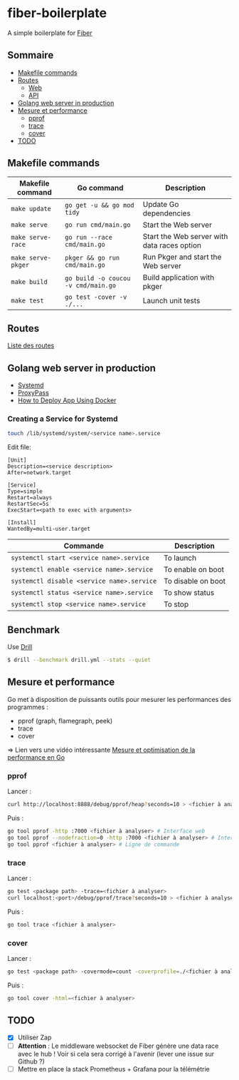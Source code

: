 # fiber-boilerplate
A simple boilerplate for [Fiber](https://github.com/gofiber/fiber)

## Sommaire
-  [Makefile commands](#Makefile-commands)
-  [Routes](#Routes)
    -  [Web](#Web)
    -  [API](#API)
-  [Golang web server in production](#golang-web-server-in-production)
-  [Mesure et performance](#mesure-et-performance)
    -  [pprof](#pprof)
    -  [trace](#trace)
    -  [cover](#cover)
-  [TODO](#TODO)


## Makefile commands

| Makefile command | Go command | Description |
|---|---|---|
| `make update` | `go get -u && go mod tidy` | Update Go dependencies |
| `make serve` | `go run cmd/main.go` | Start the Web server |
| `make serve-race` | `go run --race cmd/main.go` | Start the Web server with data races option |
| `make serve-pkger` | `pkger && go run cmd/main.go` | Run Pkger and start the Web server |
| `make build` | `go build -o coucou -v cmd/main.go` | Build application with pkger |
| `make test` | `go test -cover -v ./...` | Launch unit tests |


## Routes
[Liste des routes](ROUTES.md)


## Golang web server in production
-  [Systemd](https://jonathanmh.com/deploying-go-apps-systemd-10-minutes-without-docker/)
-  [ProxyPass](https://evanbyrne.com/blog/go-production-server-ubuntu-nginx)
-  [How to Deploy App Using Docker](https://medium.com/@habibridho/docker-as-deployment-tools-5a6de294a5ff)

### Creating a Service for Systemd
```bash
touch /lib/systemd/system/<service name>.service
```

Edit file:
```
[Unit]
Description=<service description>
After=network.target

[Service]
Type=simple
Restart=always
RestartSec=5s
ExecStart=<path to exec with arguments>

[Install]
WantedBy=multi-user.target
```

| Commande | Description |
|---|---|
| `systemctl start <service name>.service` | To launch |
| `systemctl enable <service name>.service` | To enable on boot |
| `systemctl disable <service name>.service` | To disable on boot |
| `systemctl status <service name>.service` | To show status |
| `systemctl stop <service name>.service` | To stop |


## Benchmark
Use [Drill](https://github.com/fcsonline/drill)
```bash
$ drill --benchmark drill.yml --stats --quiet
```


## Mesure et performance
Go met à disposition de puissants outils pour mesurer les performances des programmes :
-  pprof (graph, flamegraph, peek)
-  trace
-  cover

=> Lien vers une vidéo intéressante [Mesure et optimisation de la performance en Go](https://www.youtube.com/watch?v=jd47gDK-yDc)

### pprof
Lancer :
```bash
curl http://localhost:8888/debug/pprof/heap?seconds=10 > <fichier à analyser>
```
Puis :
```bash
go tool pprof -http :7000 <fichier à analyser> # Interface web
go tool pprof --nodefraction=0 -http :7000 <fichier à analyser> # Interface web avec tous les noeuds
go tool pprof <fichier à analyser> # Ligne de commande
```

### trace
Lancer :
```bash
go test <package path> -trace=<fichier à analyser>
curl localhost:<port>/debug/pprof/trace?seconds=10 > <fichier à analyser>
```
Puis :
```bash
go tool trace <fichier à analyser>
```

### cover
Lancer :
```bash
go test <package path> -covermode=count -coverprofile=./<fichier à analyser>
```
Puis :
```bash
go tool cover -html=<fichier à analyser>
```

## TODO
-  [x] Utiliser Zap
-  [ ] **Attention** : Le middleware websocket de Fiber génère une data race avec le hub ! Voir si cela sera corrigé à l'avenir (lever une issue sur Github ?)
-  [ ] Mettre en place la stack Prometheus + Grafana pour la télémétrie
